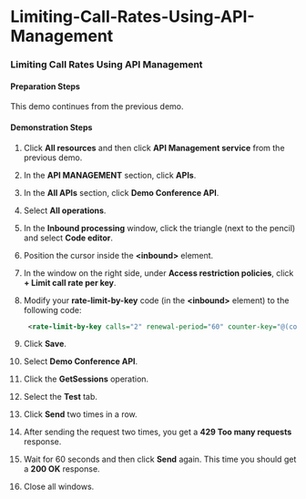 # Limiting-Call-Rates-Using-API-Management

### Limiting Call Rates Using API Management

#### Preparation Steps

This demo continues from the previous demo.

#### Demonstration Steps

1. Click **All resources** and then click **API Management service** from the previous demo.

2. In the **API MANAGEMENT** section, click **APIs**.

3. In the **All APIs** section, click **Demo Conference API**.

4. Select **All operations**.

5. In the **Inbound processing** window, click the triangle (next to the pencil) and select **Code editor**.

6. Position the cursor inside the **\<inbound\>** element.

7. In the window on the right side, under **Access restriction policies**, click **+ Limit call rate per key**.

8. Modify your **rate-limit-by-key** code (in the **\<inbound\>** element) to the following code:

   ```xml
    <rate-limit-by-key calls="2" renewal-period="60" counter-key="@(context.Subscription.Id)" />
   ```

9. Click **Save**.

10. Select **Demo Conference API**.

11. Click the **GetSessions** operation.

12. Select the **Test** tab.

13. Click **Send** two times in a row.

14. After sending the request two times, you get a **429 Too many requests** response.

15. Wait for 60 seconds and then click **Send** again. This time you should get a **200 OK** response.

16. Close all windows.

